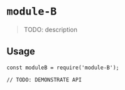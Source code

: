 # `module-B`

> TODO: description

## Usage

```
const moduleB = require('module-B');

// TODO: DEMONSTRATE API
```
